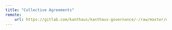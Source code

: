 ```yaml
---
title: "Collective Agreements"
remote:
    url: https://gitlab.com/kanthaus/kanthaus-governance/-/raw/master/documents/collectiveAgreements/collectiveAgreements.en.md
---
```


